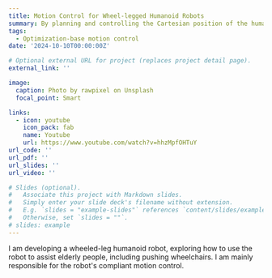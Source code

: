 ```yaml
---
title: Motion Control for Wheel-legged Humanoid Robots
summary: By planning and controlling the Cartesian position of the humanoid robot's upper body, I enabled the robot to perform actions such as wiping a table.
tags:
  - Optimization-base motion control
date: '2024-10-10T00:00:00Z'

# Optional external URL for project (replaces project detail page).
external_link: ''

image:
  caption: Photo by rawpixel on Unsplash
  focal_point: Smart

links:
  - icon: youtube
    icon_pack: fab
    name: Youtube
    url: https://www.youtube.com/watch?v=hhzMpfOHTuY
url_code: ''
url_pdf: ''
url_slides: ''
url_video: ''

# Slides (optional).
#   Associate this project with Markdown slides.
#   Simply enter your slide deck's filename without extension.
#   E.g. `slides = "example-slides"` references `content/slides/example-slides.md`.
#   Otherwise, set `slides = ""`.
# slides: example
---
```


I am developing a wheeled-leg humanoid robot, exploring how to use the robot to assist elderly people, including pushing wheelchairs. I am mainly responsible for the robot's compliant motion control.
